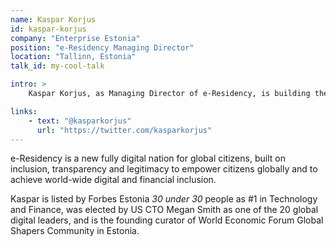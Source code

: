 ```yaml
---
name: Kaspar Korjus
id: kaspar-korjus
company: "Enterprise Estonia"
position: "e-Residency Managing Director"
location: "Tallinn, Estonia"
talk_id: my-cool-talk

intro: >
    Kaspar Korjus, as Managing Director of e-Residency, is building the first transnational digital identity platform in the world.

links:
    - text: "@kasparkorjus"
      url: "https://twitter.com/kasparkorjus"
---
```


e-Residency is a new fully digital nation for global citizens, built on inclusion, transparency and legitimacy to empower citizens globally and to achieve world-wide digital and financial inclusion.

Kaspar is listed by Forbes Estonia *30 under 30* people as #1 in Technology and Finance, was elected by US CTO Megan Smith as one of the 20 global digital leaders, and is the founding curator of World Economic Forum Global Shapers Community in Estonia.
